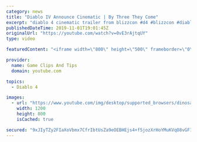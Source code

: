 ```yaml
---
category: news
title: "Diablo IV Announce Cinematic | By Three They Come"
excerpt: "diablo 4 cinematic trailer from blizzcon #d4 #blizzcon #diablo."
publishedDateTime: 2019-11-01T19:01:45Z
originalUrl: "https://youtube.com/watch?v=0vE3rAjtqUY"
type: video

featuredContent: "<iframe width=\"800\" height=\"500\" frameborder=\"0\" src=\"https://www.youtube.com/embed/0vE3rAjtqUY\" allow=\"accelerometer; autoplay; encrypted-media; gyroscope; picture-in-picture\" allowfullscreen></iframe>"

provider:
  name: Game Clips And Tips
  domain: youtube.com

topics:
  - Diablo 4

images:
  - url: "https://www.youtube.com/img/desktop/supported_browsers/dinosaur.png"
    width: 1200
    height: 800
    isCached: true

secured: "9xJIyTZy2FIaXoVbmx7CfrIbtUsZa9eOEBHEjs4+f5jozXrHoYMuKVqO8vGF18MvZOJ2za+0/mCiYcgnCyi1s5KIV5qXd+sHYD+3ElZDadVv6ntJ2eHWYmkSJBuC2RDt20Tge5l0f0lntKQQoFDWjkkN2ItbhMpWL56wQoYZa31DvYFonyFBs1a7G0xTVLG4aSjnSYQv+7T3GbY5EQ+wdUEGPSojLcFJbWTLvDReld+8CD+52WMUnWxRbqZK93obPWZhqkkw++EgI2SxOGil7a27NNCZeMQQnbcFB5KWizHbE7f0SnhNzX+NSLIS0k57UBpCI+aTQb+Tt7R/dJUw96cnY0svlA05LFW1lB3bIOtAsO2jDSAYmc/3N1QpegO0zR9gGiSlzHJIb9OsPNv2RA==;6NjRWDAFCsyGgtc26Yf7/Q=="
---
```


